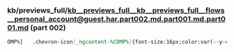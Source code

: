 ### kb/previews_full/kb__previews_full__kb__previews_full__flows__personal_account@guest.har.part002.md.part001.md.part001.md (part 002)

```md
OMP%]   .chevron-icon[_ngcontent-%COMP%]{font-size:16px;color:var(--y-core-color-text-secondary)}'],changeDetectio
```

```
